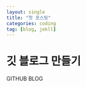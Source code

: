 ```yaml
---
layout: single
title: "첫 포스팅"
categories: coding
tag: [blog, jekll]
---
```


# 깃 블로그 만들기

GITHUB BLOG
